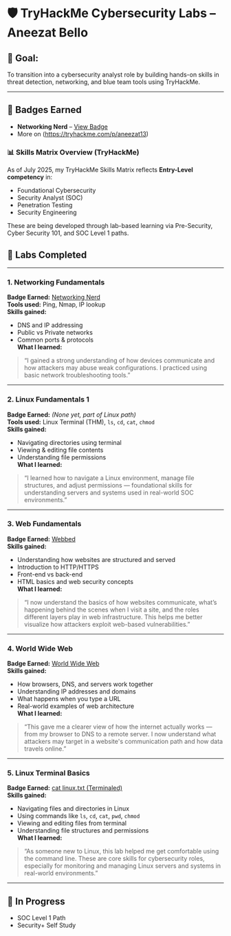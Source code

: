 # 🛡️ TryHackMe Cybersecurity Labs – Aneezat Bello

## 🎯 Goal:  
To transition into a cybersecurity analyst role by building hands-on skills in threat detection, networking, and blue team tools using TryHackMe.

---

## 🧠 Badges Earned

- **Networking Nerd** – [View Badge](https://tryhackme.com/p/aneezat13?show_achievement_badge=network-fundamentals)
- More on (https://tryhackme.com/p/aneezat13)
  
### 📊 Skills Matrix Overview (TryHackMe)
As of July 2025, my TryHackMe Skills Matrix reflects **Entry-Level competency** in:

- Foundational Cybersecurity  
- Security Analyst (SOC)  
- Penetration Testing  
- Security Engineering  

These are being developed through lab-based learning via Pre-Security, Cyber Security 101, and SOC Level 1 paths.

## 🧪 Labs Completed

---

### 1. Networking Fundamentals  
**Badge Earned:** [Networking Nerd](https://tryhackme.com/p/aneezat13?show_achievement_badge=network-fundamentals)  
**Tools used:** Ping, Nmap, IP lookup  
**Skills gained:**  
- DNS and IP addressing  
- Public vs Private networks  
- Common ports & protocols  
**What I learned:**  
> “I gained a strong understanding of how devices communicate and how attackers may abuse weak configurations. I practiced using basic network troubleshooting tools.”

---

### 2. Linux Fundamentals 1  
**Badge Earned:** *(None yet, part of Linux path)*  
**Tools used:** Linux Terminal (THM), `ls`, `cd`, `cat`, `chmod`  
**Skills gained:**  
- Navigating directories using terminal  
- Viewing & editing file contents  
- Understanding file permissions  
**What I learned:**  
> “I learned how to navigate a Linux environment, manage file structures, and adjust permissions — foundational skills for understanding servers and systems used in real-world SOC environments.”

---

### 3. Web Fundamentals  
**Badge Earned:** [Webbed](https://tryhackme.com/p/aneezat13?show_achievement_badge=web-fund)  
**Skills gained:**  
- Understanding how websites are structured and served  
- Introduction to HTTP/HTTPS  
- Front-end vs back-end  
- HTML basics and web security concepts  
**What I learned:**  
> “I now understand the basics of how websites communicate, what’s happening behind the scenes when I visit a site, and the roles different layers play in web infrastructure. This helps me better visualize how attackers exploit web-based vulnerabilities.”

---

### 4. World Wide Web  
**Badge Earned:** [World Wide Web](https://tryhackme.com/p/aneezat13?show_achievement_badge=world-wide-web)  
**Skills gained:**  
- How browsers, DNS, and servers work together  
- Understanding IP addresses and domains  
- What happens when you type a URL  
- Real-world examples of web architecture  
**What I learned:**  
> “This gave me a clearer view of how the internet actually works — from my browser to DNS to a remote server. I now understand what attackers may target in a website's communication path and how data travels online.”

---

### 5. Linux Terminal Basics  
**Badge Earned:** [cat linux.txt (Terminaled)](https://tryhackme.com/p/aneezat13?show_achievement_badge=terminaled)  
**Skills gained:**  
- Navigating files and directories in Linux  
- Using commands like `ls`, `cd`, `cat`, `pwd`, `chmod`  
- Viewing and editing files from terminal  
- Understanding file structures and permissions  
**What I learned:**  
> “As someone new to Linux, this lab helped me get comfortable using the command line. These are core skills for cybersecurity roles, especially for monitoring and managing Linux servers and systems in real-world environments.”
---

## 🚀 In Progress  
- SOC Level 1 Path  
- Security+ Self Study
